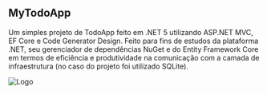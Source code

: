 ## MyTodoApp
Um simples projeto de TodoApp feito em .NET 5 utilizando ASP.NET MVC, EF Core e Code Generator Design. Feito para fins de estudos da plataforma .NET, seu gerenciador de dependências NuGet e do Entity Framework Core em termos de eficiência e produtividade na comunicação com a camada de infraestrutura (no caso do projeto foi utilizado SQLite). 



![Logo](https://i.imgur.com/2lMsMsi.png)

